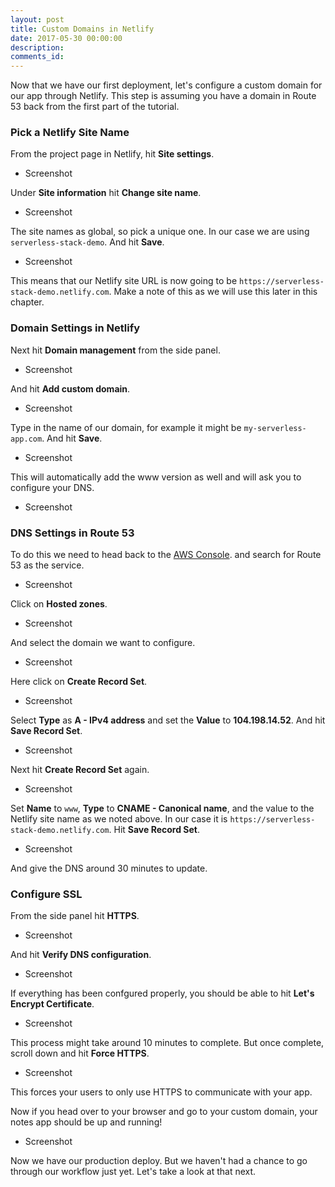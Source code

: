 ```yaml
---
layout: post
title: Custom Domains in Netlify
date: 2017-05-30 00:00:00
description:
comments_id:
---
```


Now that we have our first deployment, let's configure a custom domain for our app through Netlify. This step is assuming you have a domain in Route 53 back from the first part of the tutorial.

### Pick a Netlify Site Name

From the project page in Netlify, hit **Site settings**.

- Screenshot

Under **Site information** hit **Change site name**.

- Screenshot

The site names as global, so pick a unique one. In our case we are using `serverless-stack-demo`. And hit **Save**.

- Screenshot

This means that our Netlify site URL is now going to be `https://serverless-stack-demo.netlify.com`. Make a note of this as we will use this later in this chapter.

### Domain Settings in Netlify

Next hit **Domain management** from the side panel.

- Screenshot

And hit **Add custom domain**.

- Screenshot

Type in the name of our domain, for example it might be `my-serverless-app.com`. And hit **Save**.

- Screenshot

This will automatically add the www version as well and will ask you to configure your DNS.

- Screenshot

### DNS Settings in Route 53

To do this we need to head back to the [AWS Console](https://console.aws.amazon.com/). and search for Route 53 as the service.

- Screenshot

Click on **Hosted zones**.

- Screenshot

And select the domain we want to configure.

- Screenshot

Here click on **Create Record Set**.

- Screenshot

Select **Type** as **A - IPv4 address** and set the **Value** to **104.198.14.52**. And hit **Save Record Set**.

- Screenshot

Next hit **Create Record Set** again.

- Screenshot

Set **Name** to `www`, **Type** to **CNAME - Canonical name**, and the value to the Netlify site name as we noted above. In our case it is `https://serverless-stack-demo.netlify.com`. Hit **Save Record Set**.

- Screenshot

And give the DNS around 30 minutes to update.

### Configure SSL

From the side panel hit **HTTPS**.

- Screenshot

And hit **Verify DNS configuration**.

- Screenshot

If everything has been confgured properly, you should be able to hit **Let's Encrypt Certificate**.

- Screenshot

This process might take around 10 minutes to complete. But once complete, scroll down and hit **Force HTTPS**.

- Screenshot

This forces your users to only use HTTPS to communicate with your app.

Now if you head over to your browser and go to your custom domain, your notes app should be up and running!

- Screenshot

Now we have our production deploy. But we haven't had a chance to go through our workflow just yet. Let's take a look at that next.
